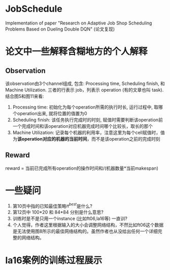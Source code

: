 # JobSchedule
Implementation of paper "Research on Adaptive Job Shop Scheduling Problems Based on Dueling Double DQN" (论文复现)

# 论文中一些解释含糊地方的个人解释
## Observation 
该observation由3个channel组成, 包含: Processing time, Scheduling finish, 和 Machine Utilization. 
三者的行表示 job，列表示 operation (有的文章也叫 task). 结合图5和图11来看:
1. Processing time: 初始化为每个operation所需的执行时长, 运行过程中, 取哪个operation出来, 就将位置的值置为0
2. Scheduling finish: 该任务执行完成时的时刻, 赋值时需要判断该operation前一个完成时间和该operation对应机器完成时间哪个比较长，取长的那个
3. Machine Utilization: 记录每个机器的利用率，注意这里为每个cell赋值时，值为**该operation对应的机器的当前时间**，而不是该operation之前的完成时刻

## Reward
reward = 当前已完成所有operation的操作时间和/(机器数量*当前makespan)

# 一些疑问
1. 第10页中指的已知最佳策略$\pi^{best}$是什么?
2. 第12页中 100\*20 和 84\*84 分别是什么意思?
3. 训练时是不是只用一个instance (比如ft06,la16等) 一直训?
4. 个人觉得，作者这里根据输入的大小会调整网络结构，不然比如ft06这个数据是无法使用图8所示的最佳网络结构的。虽然作者也从没给出任何一个详细完整的网络结构。

# la16案例的训练过程展示